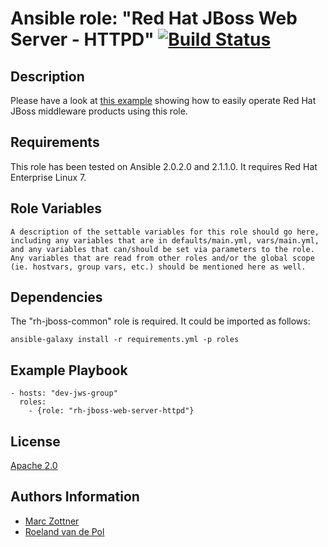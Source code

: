 Ansible role: "Red Hat JBoss Web Server - HTTPD" [![Build Status](https://travis-ci.org/Maarc/ansible-role-redhat-jboss-web-server-httpd.svg?branch=master)](https://travis-ci.org/Maarc/ansible-role-redhat-jboss-web-server-httpd)
=================================

Description
-----------

Please have a look at [this example](https://github.com/Maarc/ansible_middleware_soe) showing how to easily operate Red Hat JBoss middleware products using this role.


Requirements
------------

This role has been tested on Ansible 2.0.2.0 and 2.1.1.0. It requires Red Hat Enterprise Linux 7.


Role Variables
--------------

    A description of the settable variables for this role should go here, including any variables that are in defaults/main.yml, vars/main.yml, and any variables that can/should be set via parameters to the role. Any variables that are read from other roles and/or the global scope (ie. hostvars, group vars, etc.) should be mentioned here as well.


Dependencies
------------

The "rh-jboss-common" role is required. It could be imported as follows:

    ansible-galaxy install -r requirements.yml -p roles


Example Playbook
----------------

    - hosts: "dev-jws-group"
      roles:
        - {role: "rh-jboss-web-server-httpd"}


License
-------

[Apache 2.0](./LICENSE)


Authors Information
------------------

* [Marc Zottner](https://github.com/Maarc)
* [Roeland van de Pol](https://github.com/roelandpol)
